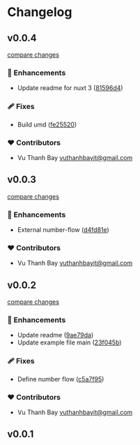 # Changelog


## v0.0.4

[compare changes](https://github.com/vuthanhbayit/vue-number-flow/compare/v0.0.3...v0.0.4)

### 🚀 Enhancements

- Update readme for nuxt 3 ([81596d4](https://github.com/vuthanhbayit/vue-number-flow/commit/81596d4))

### 🩹 Fixes

- Build umd ([fe25520](https://github.com/vuthanhbayit/vue-number-flow/commit/fe25520))

### ❤️ Contributors

- Vu Thanh Bay <vuthanhbayit@gmail.com>

## v0.0.3

[compare changes](https://github.com/vuthanhbayit/vue-number-flow/compare/v0.0.2...v0.0.3)

### 🚀 Enhancements

- External number-flow ([d4fd81e](https://github.com/vuthanhbayit/vue-number-flow/commit/d4fd81e))

### ❤️ Contributors

- Vu Thanh Bay <vuthanhbayit@gmail.com>

## v0.0.2

[compare changes](https://github.com/vuthanhbayit/vue-number-flow/compare/v0.0.1...v0.0.2)

### 🚀 Enhancements

- Update readme ([9ae79da](https://github.com/vuthanhbayit/vue-number-flow/commit/9ae79da))
- Update example file main ([23f045b](https://github.com/vuthanhbayit/vue-number-flow/commit/23f045b))

### 🩹 Fixes

- Define number flow ([c5a7f95](https://github.com/vuthanhbayit/vue-number-flow/commit/c5a7f95))

### ❤️ Contributors

- Vu Thanh Bay <vuthanhbayit@gmail.com>

## v0.0.1

